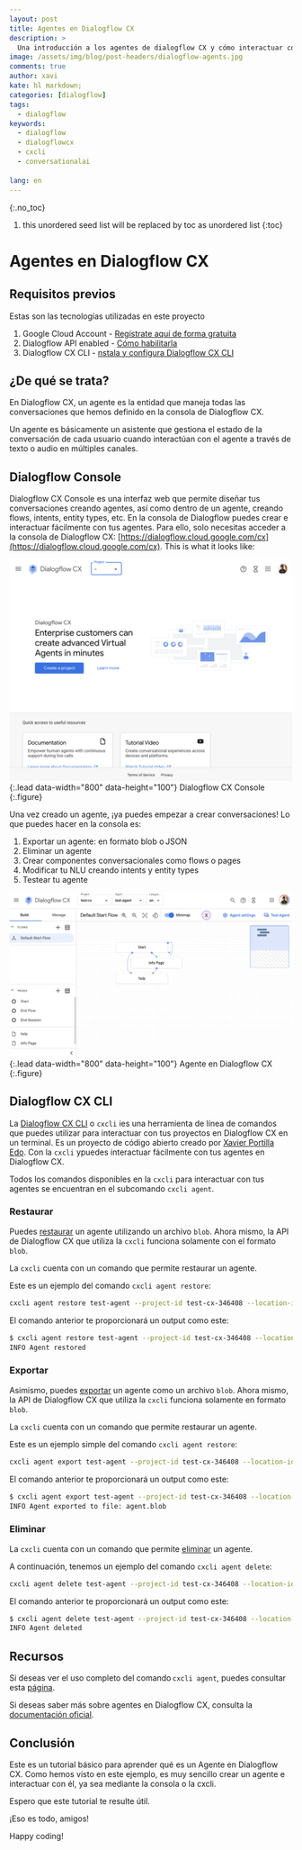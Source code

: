 ```yaml
---
layout: post
title: Agentes en Dialogflow CX
description: >
  Una introducción a los agentes de dialogflow CX y cómo interactuar con ellos usando la consola y la CXCLI
image: /assets/img/blog/post-headers/dialogflow-agents.jpg
comments: true
author: xavi
kate: hl markdown;
categories: [dialogflow]
tags:
  - dialogflow
keywords:
  - dialogflow
  - dialogflowcx
  - cxcli
  - conversationalai

lang: en
---
```

{:.no_toc}
1. this unordered seed list will be replaced by toc as unordered list
{:toc}

# Agentes en Dialogflow CX

## Requisitos previos 

Estas son las tecnologías utilizadas en este proyecto 
1. Google Cloud Account - [Regístrate aquí de forma gratuita](https://cloud.google.com/)
2. Dialogflow API enabled - [Cómo habilitarla](https://cloud.google.com/dialogflow/cx/docs/reference)
3. Dialogflow CX CLI - [nstala y configura Dialogflow CX CLI](https://cxcli.xavidop.me/)

## ¿De qué se trata? 

En Dialogflow CX, un agente es la entidad que maneja todas las conversaciones que hemos definido en la consola de Dialogflow CX. 

Un agente es básicamente un asistente que gestiona el estado de la conversación de cada usuario cuando interactúan con el agente a través de texto o audio en múltiples canales. 

## Dialogflow Console

Dialogflow CX Console es una interfaz web que permite diseñar tus conversaciones creando agentes, así como dentro de un agente, creando flows, intents, entity types, etc. En la consola de Dialogflow puedes crear e interactuar fácilmente con tus agentes. Para ello, solo necesitas acceder a la consola de Dialogflow CX: [https://dialogflow.cloud.google.com/cx](https://dialogflow.cloud.google.com/cx). This is what it looks like:

![Full-width image](/assets/img/blog/tutorials/dialogflow-agents/console.png){:.lead data-width="800" data-height="100"}
Dialogflow CX Console
{:.figure}

Una vez creado un agente, ¡ya puedes empezar a crear conversaciones! Lo que puedes hacer en la consola es: 
1. Exportar un agente: en formato blob o JSON 
2. Eliminar un agente 
3. Crear componentes conversacionales como flows o pages 
4. Modificar tu NLU creando intents y entity types 
5. Testear tu agente 

![Full-width image](/assets/img/blog/tutorials/dialogflow-agents/agent.png){:.lead data-width="800" data-height="100"}
Agente en Dialogflow CX
{:.figure}

## Dialogflow CX CLI

La [Dialogflow CX CLI](https://cxcli.xavidop.me/) o `cxcli` ies una herramienta de línea de comandos que puedes utilizar para interactuar con tus proyectos en Dialogflow CX en un terminal. Es un proyecto de código abierto creado por [Xavier Portilla Edo](https://xavidop.me/). Con la `cxcli` ypuedes interactuar fácilmente con tus agentes en Dialogflow CX.

Todos los comandos disponibles en la `cxcli` para interactuar con tus agentes se encuentran en el subcomando `cxcli agent`.

### Restaurar

Puedes [restaurar](https://cxcli.xavidop.me/agents/restore) un agente utilizando un archivo `blob`. Ahora mismo, la API de Dialogflow CX que utiliza la `cxcli` funciona solamente con el formato `blob`. 

La `cxcli` cuenta con un comando que permite restaurar un agente. 

Este es un ejemplo del comando `cxcli agent restore`: 

```sh
cxcli agent restore test-agent --project-id test-cx-346408 --location-id us-central1 --input agent.blob
```

El comando anterior te proporcionará un output como este:

```sh
$ cxcli agent restore test-agent --project-id test-cx-346408 --location-id us-central1 --input agent.blob
INFO Agent restored 
```

### Exportar

Asimismo, puedes [exportar](https://cxcli.xavidop.me/agents/export) un agente como un archivo `blob`. Ahora mismo, la API de Dialogflow CX que utiliza la `cxcli` funciona solamente en formato `blob`. 

La `cxcli` cuenta con un comando que permite restaurar un agente. 

Este es un ejemplo simple del comando `cxcli agent restore`: 

```sh
cxcli agent export test-agent --project-id test-cx-346408 --location-id us-central1
```

El comando anterior te proporcionará un output como este:

```sh
$ cxcli agent export test-agent --project-id test-cx-346408 --location-id us-central1
INFO Agent exported to file: agent.blob                    
```

### Eliminar

La `cxcli` cuenta con un comando que permite [eliminar](https://cxcli.xavidop.me/agents/delete) un agente.

A continuación, tenemos un ejemplo del comando `cxcli agent delete`: 
```sh
cxcli agent delete test-agent --project-id test-cx-346408 --location-id us-central1
```

El comando anterior te proporcionará un output como este:

```sh
$ cxcli agent delete test-agent --project-id test-cx-346408 --location-id us-central1
INFO Agent deleted                          
```

## Recursos

Si deseas ver el uso completo del comando `cxcli agent`, puedes consultar esta [página](https://cxcli.xavidop.me/cmd/cxcli_agent).

Si deseas saber más sobre agentes en Dialogflow CX, consulta la [documentación oficial](https://cloud.google.com/dialogflow/cx/docs/concept/agent).

## Conclusión  

Este es un tutorial básico para aprender qué es un Agente en Dialogflow CX. Como hemos visto en este ejemplo, es muy sencillo crear un agente e interactuar con él, ya sea mediante la consola o la cxcli.

Espero que este tutorial te resulte útil.

¡Eso es todo, amigos!

Happy coding!